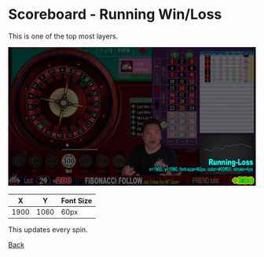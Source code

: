 # Scoreboard - Running Win/Loss

This is one of the top most layers.

![Running Win/Loss](img/Video-Layout-930-running-win-loss.png)

|X|Y|Font Size|
|-|-|-----|
|1900|1060|60px|

This updates every spin.

[Back](index.md)
